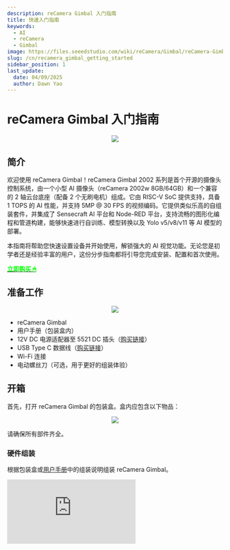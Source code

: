 ```yaml
---
description: reCamera Gimbal 入门指南
title: 快速入门指南
keywords:
  - AI
  - reCamera
  - Gimbal
image: https://files.seeedstudio.com/wiki/reCamera/Gimbal/reCamera-Gimbal.webp
slug: /cn/recamera_gimbal_getting_started
sidebar_position: 1
last_update:
  date: 04/09/2025
  author: Dawn Yao
---
```


# reCamera Gimbal 入门指南

<div align="center"><img width={600} src="https://files.seeedstudio.com/wiki/reCamera/Gimbal/reCamera-Gimbal.png" /></div>

## 简介

欢迎使用 reCamera Gimbal！reCamera Gimbal 2002 系列是首个开源的摄像头控制系统，由一个小型 AI 摄像头（reCamera 2002w 8GB/64GB）和一个兼容的 2 轴云台底座（配备 2 个无刷电机）组成。它由 RISC-V SoC 提供支持，具备 1 TOPS 的 AI 性能，并支持 5MP @ 30 FPS 的视频编码。它提供类似乐高的自组装套件，并集成了 Sensecraft AI 平台和 Node-RED 平台，支持流畅的图形化编程和管道构建，能够快速进行自训练、模型转换以及 Yolo v5/v8/v11 等 AI 模型的部署。

本指南将帮助您快速设置设备并开始使用，解锁强大的 AI 视觉功能。无论您是初学者还是经验丰富的用户，这份分步指南都将引导您完成安装、配置和首次使用。

<div class="get_one_now_container" style={{textAlign: 'center'}}>
    <a class="get_one_now_item" href="https://www.seeedstudio.com/reCamera-gimbal-2002w-optional-accessories.html" target="_blank" rel="noopener noreferrer">
            <strong><span><font color={'FFFFFF'} size={"4"}> 立即购买 🖱</font></span></strong>
    </a>
</div>

## 准备工作

<div align="center"><img width={1000} src="https://files.seeedstudio.com/wiki/reCamera/Gimbal/Gimbal_prerequisites.png" /></div>

- reCamera Gimbal
- 用户手册（包装盒内）
- 12V DC 电源适配器至 5521 DC 插头（[购买链接](https://www.seeedstudio.com/Power-Adapter-12V-2A-US-p-5731.html)）
- USB Type C 数据线（[购买链接](https://www.seeedstudio.com/USB-3-1-Type-C-to-A-Cable-1-Meter-3-1A-p-4085.html)）
- Wi-Fi 连接
- 电动螺丝刀（可选，用于更好的组装体验）

## 开箱

首先，打开 reCamera Gimbal 的包装盒。盒内应包含以下物品：

<div align="center"><img width={1000} src="https://files.seeedstudio.com/wiki/reCamera/Gimbal/Gimbal_Partlist.png" /></div>

请确保所有部件齐全。

### 硬件组装

根据包装盒或[用户手册](#jump1)中的组装说明组装 reCamera Gimbal。

<div style={{textAlign:'center'}}><iframe width={560} height={315} src="https://www.youtube.com/embed/VAkhDHct0p4" title="YouTube video player" frameBorder={0} allow="accelerometer; autoplay; clipboard-write; encrypted-media; gyroscope; picture-in-picture; web-share" allowFullScreen /></div>

:::note
请确保所有螺丝都已拧紧，否则会影响电机的运行。
:::

### 设置设备并登录

**步骤 1：** 组装完成后，将 USB 数据线从 reCamera Gimbal 连接到您的电脑。在浏览器中访问 `192.168.42.1` 并更改默认密码。如果您使用的是 WiFi AP 设置模式，请改为访问 `192.168.16.1`。

<div align="center"><img width={600} src="https://files.seeedstudio.com/wiki/reCamera/Gimbal/Gimbal_1.png" /></div>

:::note
请记住您的密码，否则需要清除所有日志以重置设备。如果忘记密码，请[恢复出厂设置](https://wiki.seeedstudio.com/cn/recamera_getting_started/#factory-reset)设备。
:::

:::note
默认用户名和密码均为 `recamera`。如果您执行了出厂重置或使用的是新设备（未配置），请使用此用户名和密码。
:::

**步骤 2：** 您将进入 Gimbal 预览仪表板。在使用仪表板上的控制体验电机运动之前，请先进入 `Network` 设置 Wi-Fi。

<div align="center"><img width={600} src="https://files.seeedstudio.com/wiki/reCamera/Gimbal/dashboard_network.png" /></div>

**步骤 3：** 连接到您的 Wi-Fi。成功连接后，点击 `锁图标` 查看设备的 IP 地址。

<div align="center"><img width={600} src="https://files.seeedstudio.com/wiki/reCamera/Gimbal/view_wifi_IP.png" /></div>

**步骤 4：** 打开一个新的浏览器标签页，使用此 IP 地址访问设备。

<div align="center"><img width={400} src="https://files.seeedstudio.com/wiki/reCamera/Gimbal/Gimbal_5.png" /></div>

**步骤 5：** 首先将电源连接到底座，然后移除 USB Type C 数据线以获得最佳的电机运动效果。

:::note
请确保使用电压为 12V 的电源适配器。
:::

<div align="center"><img width={400} src="https://files.seeedstudio.com/wiki/reCamera/Gimbal/switch_power.png" /></div>

**步骤 6：** 返回到您的 `IP 地址` 浏览器页面访问仪表板，然后点击右侧的 `Calibrate 按钮` 让 Gimbal 自行校准。

:::note
校准期间，请避免干扰设备的操作，否则可能导致校准失败。每次开机时，云台都会自动执行校准。
:::

<div align="center"><img width={600} src="https://files.seeedstudio.com/wiki/reCamera/Gimbal/gimbal_calibrate.png" /></div>

### 校准行为

云台的偏航轴运动范围为 0–360°，但由于结构限制，实际机械范围约为 345°。然而，视觉覆盖范围仍为 360°。俯仰轴支持 0–180° 的运动范围。

<div align="center"><img width={600} src="https://files.seeedstudio.com/wiki/reCamera/Gimbal/movement_range.png" /></div>

开机后，云台将开始自动校准序列：

- **偏航轴**：云台将首先顺时针旋转至机械极限（位于电源线正上方），然后逆时针旋转至另一极限。到达两端后，它将返回中心位置。

- **俯仰轴**：云台将向上倾斜至 0° 位置，然后向下倾斜至 180° 限制位置，最后返回到中心位置。

<div align="center"><img width={600} src="https://files.seeedstudio.com/wiki/reCamera/Gimbal/calibrate.gif" /></div>

此序列完成了云台的自校准过程。

您还可以通过在终端中输入以下命令进行校准：
```bash
gimbal cali
```

### 校准问题排查

如果云台未正确执行校准序列，可能有以下几个潜在原因：

- **检查机械限制**：手动检查云台，确保运动范围未被阻挡或错误限制。

- **检查3D打印部件的阻力**：感受电机移动时是否有阻力。如果阻力过大，您可能需要调整电机的PID设置以增加电机的力矩。您可以查看[如何调整PID](https://wiki.seeedstudio.com/cn/recamera_pid_adjustment)。或者，通过打磨部件或稍微松开螺丝来减少摩擦以改善运动。

## 基本网页访问

网页地址：

- **预览页面**：`ip_address/#/dashboard`

- **主页**：`ip_address/#/init`
- **工作区**：`ip_address/#/workspace`
- **网络配置**：`ip_address/#/network`
- **安全性**：`ip_address/#/security`
- **终端**：`ip_address/#/terminal`
- **系统**：`ip_address/#/system`
- **电源**：`ip_address/#/power`
- **原始 Node-RED**：`ip_address:1880`

### 快速开始使用云台仪表板：
#### 电机控制
完成设置和校准后，您可以使用仪表板中的选项控制云台。访问 `ip_address/#/dashboard` 或 `ip_address` 进入基于 Node-RED 节点构建的云台预览仪表板：

<div align="center"><img width={600} src="https://files.seeedstudio.com/wiki/reCamera/Gimbal/Gimbal_preview.png" /></div>

- **摇杆**：控制摄像头视角的方向。例如，将摇杆向右拖动会使图像相应地向右移动。
- **滑块**：
  - 偏航和俯仰滑块：将云台移动到指定的绝对角度。

    偏航范围：0–360°

    俯仰范围：0–180°

:::note
由于结构限制，偏航范围限制为 0–345°，俯仰范围限制为 0–180°。输入超出这些范围的值将被调整到最近的边界。例如，如果输入偏航 360°，系统将自动执行为 345°。
:::

  - 速度滑块：同时调整两个电机的速度。

    速度范围：0–720°/秒（每秒度数）
- **自动跟踪**：从下拉菜单中选择一个目标对象（例如，人、车、猫、狗、瓶子），然后点击 `Start Tracking` 开始自动目标跟踪。点击 `Stop Tracking` 停止跟踪。

<div align="center"><img width={600} src="https://files.seeedstudio.com/wiki/reCamera/Gimbal/Gimbal_tarck.png" /></div>

- **休眠按钮**：将云台移动到绝对位置 (偏航：180°，俯仰：180°)。

:::note

休眠按钮不会激活低功耗休眠模式。它只是将摄像头重新定位为向下。

:::

- **待机按钮**：将云台移动到绝对位置 (偏航：180°，俯仰：90°)。
- **校准按钮**：启动云台校准过程。
- **紧急停止按钮**：在运动过程中立即禁用两个电机。

    ⚠️ 注意：这不会中断校准过程。

#### AI 模型参数
**置信度**：YOLO 模型中的置信度表示预测的边界框包含目标对象的概率以及预测的准确性。其值在 0 到 100 之间。

<div align="center"><img width={600} src="https://files.seeedstudio.com/wiki/reCamera/Gimbal/Gimbal_confidence.png" /></div>


**交并比 (IoU)**：IoU 是一种用于评估预测边界框与真实边界框重叠程度的指标。它通过两个框的交集面积与并集面积的比值计算得出。IoU 的值通常在 0 到 1 的范围内。我们将其标准化为 0 - 100 的范围，IoU 值为 0 表示预测框与真实框没有重叠。值为 100 表示完全匹配，即两个框完全重叠。

<div align="center"><img width={600} src="https://files.seeedstudio.com/wiki/reCamera/Gimbal/Gimbal_iou.png" /></div>


### 使用云台仪表板流程快速开始：

如果您想了解如何使用 Node-RED 节点构建仪表板，请点击右下角或访问 `ip_address/#/workspace` 进入云台的 Node-RED 工作区。

<div align="center"><img width={600} src="https://files.seeedstudio.com/wiki/reCamera/Gimbal/dashboard_to_workspace.png" /></div>

然后您将看到默认的云台仪表板流程，您可以双击每个节点查看节点的详细信息。仪表板流程如下所示：

<div align="center"><img width={600} src="https://files.seeedstudio.com/wiki/reCamera/Gimbal/workspace_flow.png" /></div>

**模型设置**：
  - 滑块节点允许您调整 YOLO AI 模型的 IoU（交并比）和置信度阈值。

**仪表板 UI 显示**：
  - UI 模板节点显示当前模型设置的文本。
  - 它还渲染来自摄像头的 base64 图像，包括 YOLO 识别的目标检测框。

**目标自动跟踪**：

  - 功能节点检索目标对象的信息（例如，宽度、高度、坐标），并使用跟踪算法处理这些数据。

  - 算法功能节点计算目标框中心相对于视觉中心的偏移量，并将此偏移量发送到设置电机角度节点，以将云台移动到所需位置。

**手动电机控制**：

  - 使用滑块节点手动设置电机角度，以特定角度移动云台。

  - 或者，使用摇杆 UI 节点可以通过小幅调整云台的位置（逐步偏移）进行手动控制。

**快捷按钮**：

  - 按钮 UI 节点将特定位置发送到设置电机角度节点，触发诸如休眠或待机等行为。

  - 这些按钮还可以触发执行节点运行 bash 脚本，例如用于校准的 `gimbal cali` 或紧急停止的 `gimbal stop 1; gimbal stop 2`。

**基本网页 iframe 子流程**：

  - iframe 子流程显示基本网页，例如网络设置、系统信息和设备信息。

  - 请注意，由于页面渲染涉及多个节点，这可能会消耗 CPU 资源。如果不需要，可以删除。

## 应用云管理和备份

如果您希望创建新的应用程序或将应用程序保存到 SenseCraft 云服务，可以在左下角登录 SenseCraft 账户，然后点击 `+` 图标添加新应用程序。之后即可开始设计您的流程。

<div align="center"><img width={600} src="https://files.seeedstudio.com/wiki/reCamera/Gimbal/Gimbal_7.png" /></div>

您可以在 [reCamera - SenseCraft AI](https://sensecraft.seeed.cc/ai/#/recamera) 查看和管理您的应用程序。

:::note

您需要先注册账户，才能通过平台登录并同步您的应用程序。

:::

<div align="center"><img width={600} src="https://files.seeedstudio.com/wiki/reCamera/Gimbal/Gimbal_14.png" /></div> 


## 端口列表

以下是 reCamera 云台使用的端口列表：

- **端口 22**：用于远程 SSH 登录，默认开启。
- **端口 53**：与 DNS 域名解析相关，必需用于网页重定向，默认开启。
- **端口 80**：作为网页仪表板接口，用于显示 Node-RED 应用的 HTTP 页面。
- **端口 554**：用于 RTSP 视频流。
- **端口 9090**：用于网页终端访问，登录需要密码。
- **端口 1880**：专用于 Node-RED 操作。

## OTA 系统升级
请参考 [OTA 升级说明](https://wiki.seeedstudio.com/cn/recamera_getting_started/#ota-upgrade-from-013-to-latest-version)。

## 恢复出厂设置

<div align="center"><img width={600} src="https://files.seeedstudio.com/wiki/reCamera/Gimbal/gimbal_usr_button.png" /></div> 

如果您需要重置设备，例如忘记设备的密码，可以长按 **User** 按钮，然后连接设备电源。当设备的 `红灯` **常亮**而不是闪烁时，松开 User 按钮。

## 资源

- <span id="jump1"><a href="https://files.seeedstudio.com/gimbal/GIMBAL_Manual0311.pdf">reCamera 云台用户手册</a></span>

- [Github](https://github.com/Seeed-Studio/OSHW-reCamera-Series)

## 技术支持与产品讨论

感谢您选择我们的产品！我们提供多种支持渠道，确保您使用我们的产品时体验顺畅。我们提供多种沟通方式以满足不同的偏好和需求。

<div class="button_tech_support_container">
<a href="https://forum.seeedstudio.com/" class="button_forum"></a> 
<a href="https://www.seeedstudio.com/contacts" class="button_email"></a>
</div>

<div class="button_tech_support_container">
<a href="https://discord.gg/eWkprNDMU7" class="button_discord"></a> 
<a href="https://github.com/Seeed-Studio/wiki-documents/discussions/69" class="button_discussion"></a>
</div>